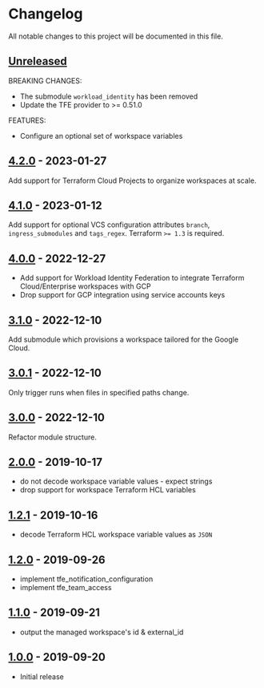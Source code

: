 # Changelog

All notable changes to this project will be documented in this file.

## [Unreleased]

BREAKING CHANGES:
* The submodule `workload_identity` has been removed
* Update the TFE provider to >= 0.51.0

FEATURES:
* Configure an optional set of workspace variables

## [4.2.0] - 2023-01-27

Add support for Terraform Cloud Projects to organize workspaces at scale.

## [4.1.0] - 2023-01-12

Add support for optional VCS configuration attributes `branch`, `ingress_submodules` and `tags_regex`.
Terraform `>= 1.3` is required.

## [4.0.0] - 2022-12-27

- Add support for Workload Identity Federation to integrate Terraform Cloud/Enterprise workspaces with GCP
- Drop support for GCP integration using service accounts keys

## [3.1.0] - 2022-12-10

Add submodule which provisions a workspace tailored for the Google Cloud.

## [3.0.1] - 2022-12-10

Only trigger runs when files in specified paths change.

## [3.0.0] - 2022-12-10

Refactor module structure.

## [2.0.0] - 2019-10-17

- do not decode workspace variable values - expect strings
- drop support for workspace Terraform HCL variables

## [1.2.1] - 2019-10-16

- decode Terraform HCL workspace variable values as `JSON`

## [1.2.0] - 2019-09-26

- implement tfe_notification_configuration
- implement tfe_team_access

## [1.1.0] - 2019-09-21

- output the managed workspace's id & external_id

## [1.0.0] - 2019-09-20

- Initial release

[Unreleased]: https://github.com/nephosolutions/terraform-google-gcp-project/compare/v4.2.0...HEAD
[4.2.0]: https://github.com/nephosolutions/terraform-google-gcp-project/releases/tag/v4.2.0
[4.1.0]: https://github.com/nephosolutions/terraform-google-gcp-project/releases/tag/v4.1.0
[4.0.0]: https://github.com/nephosolutions/terraform-google-gcp-project/releases/tag/v4.0.0
[3.1.0]: https://github.com/nephosolutions/terraform-google-gcp-project/releases/tag/v3.1.0
[3.0.1]: https://github.com/nephosolutions/terraform-google-gcp-project/releases/tag/v3.0.1
[3.0.0]: https://github.com/nephosolutions/terraform-google-gcp-project/releases/tag/v3.0.0
[2.0.0]: https://github.com/nephosolutions/terraform-google-gcp-project/releases/tag/v2.0.0
[1.2.1]: https://github.com/nephosolutions/terraform-google-gcp-project/releases/tag/v1.2.1
[1.2.0]: https://github.com/nephosolutions/terraform-google-gcp-project/releases/tag/v1.2.0
[1.1.0]: https://github.com/nephosolutions/terraform-google-gcp-project/releases/tag/v1.1.0
[1.0.0]: https://github.com/nephosolutions/terraform-google-gcp-project/releases/tag/v1.0.0
